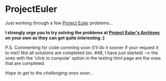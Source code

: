 # ProjectEuler
Just working through a few [Project Euler](https://projecteuler.net/) problems...

**I strongly urge you to try solving the problems at [Project Euler's Archives](https://projecteuler.net/archives) on your own as they can get quite interesting :)**


P.S.
Commenting for code comming soon (I'll do it sooner if your request it to me)!
Not all solutions are completed (ex. #48, I have just started) --> the ones with the 'click to compute' option in the testing html page are the ones that are completed.

*Hope to get to the challenging ones soon...*
